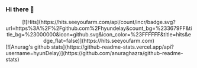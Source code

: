 ### Hi there 👋

<!--
**hyunDelay/hyunDelay** is a ✨ _special_ ✨ repository because its `README.md` (this file) appears on your GitHub profile.

Here are some ideas to get you started:

- 🔭 I’m currently working on ...
- 🌱 I’m currently learning ...
- 👯 I’m looking to collaborate on ...
- 🤔 I’m looking for help with ...
- 💬 Ask me about ...
- 📫 How to reach me: ...
- 😄 Pronouns: ...
- ⚡ Fun fact: ...
-->
<div style="text-align: center;">
 [![Hits](https://hits.seeyoufarm.com/api/count/incr/badge.svg?url=https%3A%2F%2Fgithub.com%2Fhyundelay&count_bg=%233679FF&title_bg=%23000000&icon=github.svg&icon_color=%23FFFFFF&title=hits&edge_flat=false)](https://hits.seeyoufarm.com)
</div>
[![Anurag's github stats](https://github-readme-stats.vercel.app/api?username=hyunDelay)](https://github.com/anuraghazra/github-readme-stats)
